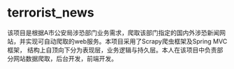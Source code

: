 # terrorist_news
该项目是根据A市公安局涉恐部门业务需求，爬取该部门指定的国内外涉恐新闻网站，并实现可自动爬取的web服务。本项目采用了Scrapy爬虫框架及Spring MVC框架， 结构上自顶向下分为表现层，业务逻辑与持久层。本人在该项目中负责部分网站数据爬取，后台开发，前端开发。

